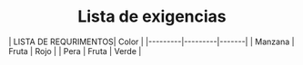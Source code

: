 <p align="left">
  <h1 align="center">Lista de exigencias</h1>
</p>

| LISTA DE REQURIMENTOS| Color |
|---------|---------|-------|
| Manzana | Fruta   | Rojo  |
| Pera    | Fruta   | Verde |

